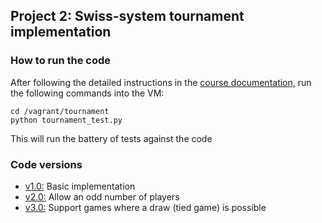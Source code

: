 ## Project 2: Swiss-system tournament implementation

### How to run the code
After following the detailed instructions in the <a href="https://www.udacity.com/wiki/ud197/install-vagrant">course documentation,</a> run the following commands into the VM:
```
cd /vagrant/tournament
python tournament_test.py
```
  
This will run the battery of tests against the code 


### Code versions

* <a href="https://github.com/rosariomgomez/fullstack-nanodegree-vm/tree/1aae4fff6ef2d183e9af5bf0fc99e4e2c8d26d08/vagrant/tournament">v1.0:</a> Basic implementation
* <a href="https://github.com/rosariomgomez/fullstack-nanodegree-vm/tree/4f87b127a5fbcca02cfeb53876a6f16399746814/vagrant/tournament">v2.0:</a> Allow an odd number of players
* <a href="https://github.com/rosariomgomez/fullstack-nanodegree-vm/tree/b68e5174c936f2cb825004df9dbcc7c5d90f100e/vagrant/tournament">v3.0:</a> Support games where a draw (tied game) is possible